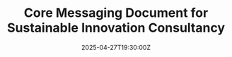 ---
title: Core Messaging Document for Sustainable Innovation Consultancy
linkTitle: Core Messaging Document for Sustainable Innovation Consultancy
date: '2025-04-27T19:30:00Z'
weight: 1
description: Green Orbit Digital's consultancy helps space businesses integrate sustainability
  into their innovations, emphasizing that eco-conscious practices drive efficiency,
  attract investors, and ensure long-term success in a rapidly evolving industry.
draft: false
ref: core-messaging-document-for-sustainable-innovation-consultancy
---